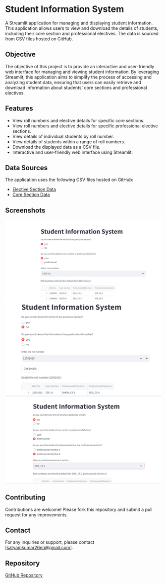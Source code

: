# Student Information System

A Streamlit application for managing and displaying student information. This application allows users to view and download the details of students, including their core section and professional electives. The data is sourced from CSV files hosted on GitHub.

## Objective

The objective of this project is to provide an interactive and user-friendly web interface for managing and viewing student information. By leveraging Streamlit, this application aims to simplify the process of accessing and analyzing student data, ensuring that users can easily retrieve and download information about students' core sections and professional electives.

## Features

- View roll numbers and elective details for specific core sections.
- View roll numbers and elective details for specific professional elective sections.
- View details of individual students by roll number.
- View details of students within a range of roll numbers.
- Download the displayed data as a CSV file.
- Interactive and user-friendly web interface using Streamlit.

## Data Sources

The application uses the following CSV files hosted on GitHub:

- [Elective Section Data](https://github.com/satyam26en/student-information-system/blob/main/elective%20-%20Sheet1%20(1).csv)
- [Core Section Data](https://github.com/satyam26en/student-information-system/blob/main/core_section%20-%20Sheet1.csv)

## Screenshots

![App Screenshot 1](https://github.com/satyam26en/student-information-system/blob/main/1.png)
![App Screenshot 2](https://github.com/satyam26en/student-information-system/blob/main/2.png)
![App Screenshot 3](https://github.com/satyam26en/student-information-system/blob/main/3.png)

## Contributing

Contributions are welcome! Please fork this repository and submit a pull request for any improvements.

## Contact

For any inquiries or support, please contact [satyamkumar26en@gmail.com].

## Repository

[GitHub Repository](https://github.com/satyam26en/student-information-system)


